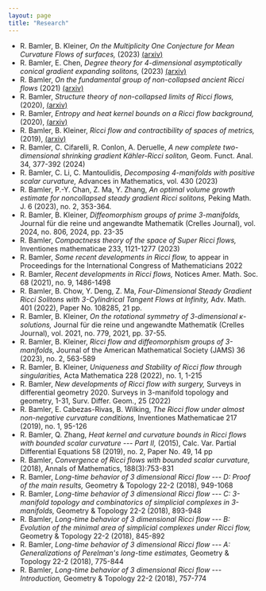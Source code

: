 ```yaml
---
layout: page
title: "Research"
---
```



* R. Bamler, B. Kleiner, _On the Multiplicity One Conjecture for Mean Curvature Flows of surfaces,_ (2023) [(arxiv)](https://arxiv.org/abs/2312.02106)
* R. Bamler, E. Chen, _Degree theory for 4-dimensional asymptotically conical gradient expanding solitons,_ (2023) [(arxiv)](https://arxiv.org/abs/2305.03154)
* R. Bamler, _On the fundamental group of non-collapsed ancient Ricci flows_ (2021) [(arxiv)](https://arxiv.org/abs/2110.02254)
* R. Bamler, _Structure theory of non-collapsed limits of Ricci flows,_ (2020), [(arxiv)](https://arxiv.org/abs/2009.03243)
* R. Bamler, _Entropy and heat kernel bounds on a Ricci flow background,_ (2020), [(arxiv)](https://arxiv.org/abs/2008.07093)
* R. Bamler, B. Kleiner, _Ricci flow and contractibility of spaces of metrics,_ (2019),  [(arxiv)](https://arxiv.org/abs/1909.08710)
* R. Bamler, C. Cifarelli, R. Conlon, A. Deruelle, _A new complete two-dimensional shrinking gradient Kähler-Ricci soliton,_ Geom. Funct. Anal. 34, 377-392 (2024)  
* R. Bamler, C. Li, C. Mantoulidis, _Decomposing 4-manifolds with positive scalar curvature,_ Advances in Mathematics, vol. 430 (2023) 
* R. Bamler, P.-Y. Chan, Z. Ma, Y. Zhang, _An optimal volume growth estimate for noncollapsed steady gradient Ricci solitons,_ Peking Math. J. 6 (2023), no. 2, 353-364.
* R. Bamler, B. Kleiner, _Diffeomorphism groups of prime 3-manifolds,_ Journal für die reine und angewandte Mathematik (Crelles Journal), vol. 2024, no. 806, 2024, pp. 23-35 
* R. Bamler, _Compactness theory of the space of Super Ricci flows,_ Inventiones mathematicae 233, 1121-1277 (2023)
* R. Bamler, _Some recent developments in Ricci flow,_ to appear in Proceedings for the International Congress of Mathematicians 2022 
* R. Bamler, _Recent developments in Ricci flows,_ Notices Amer. Math. Soc. 68 (2021), no. 9, 1486-1498 
* R. Bamler, B. Chow, Y. Deng, Z. Ma,  _Four-Dimensional Steady Gradient Ricci Solitons with 3-Cylindrical Tangent Flows at Infinity,_ 
Adv. Math. 401 (2022), Paper No. 108285, 21 pp. 
* R. Bamler, B. Kleiner, _On the rotational symmetry of 3-dimensional $\kappa$-solutions,_  Journal für die reine und angewandte Mathematik  (Crelles Journal), vol. 2021, no. 779, 2021, pp. 37-55. 
* R. Bamler, B. Kleiner, _Ricci flow and diffeomorphism groups of 3-manifolds,_ Journal of the American Mathematical Society (JAMS) 36 (2023), no. 2, 563-589 
* R. Bamler, B. Kleiner, _Uniqueness and Stability of Ricci flow through singularities,_ Acta Mathematica 228 (2022), no. 1, 1-215 
* R. Bamler, _New developments of Ricci flow with surgery,_ Surveys in differential geometry 2020. Surveys in 3-manifold topology and geometry, 1-31,
Surv. Differ. Geom., 25 (2022) 
* R. Bamler, E. Cabezas-Rivas, B. Wilking, _The Ricci flow under almost non-negative curvature conditions,_ Inventiones Mathematicae 217 (2019), no. 1, 95-126
* R. Bamler, Q. Zhang, _Heat kernel and curvature bounds in Ricci flows with bounded scalar curvature --- Part II,_ (2015), Calc. Var. Partial Differential Equations 58 (2019), no. 2, Paper No. 49, 14 pp 
* R. Bamler, _Convergence of Ricci flows with bounded scalar curvature,_ (2018), Annals of Mathematics, 188(3):753-831 
* R. Bamler, _Long-time behavior of 3 dimensional Ricci flow --- D: Proof of the main results,_ Geometry & Topology 22-2 (2018), 949-1068  
* R. Bamler, _Long-time behavior of 3 dimensional Ricci flow --- C: 3-manifold topology and combinatorics of simplicial complexes in 3-manifolds,_  Geometry & Topology 22-2 (2018), 893-948  
* R. Bamler, _Long-time behavior of 3 dimensional Ricci flow --- B: Evolution of the minimal area of simplicial complexes under Ricci flow,_ Geometry & Topology 22-2 (2018), 845-892 
* R. Bamler, _Long-time behavior of 3 dimensional Ricci flow --- A: Generalizations of Perelman's long-time estimates,_ Geometry & Topology 22-2 (2018), 775-844 
* R. Bamler, _Long-time behavior of 3 dimensional Ricci flow --- Introduction,_  Geometry & Topology 22-2 (2018), 757-774



